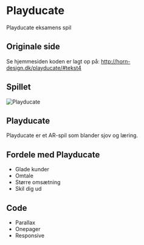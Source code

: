 # Playducate
Playducate eksamens spil

## Originale side
Se hjemmesiden koden er lagt op på: http://horn-design.dk/playducate/#tekst4

## Spillet
![Playducate](http://horn-design.dk/playducate/img/soapbobles.png?crop=1.00xw:1.00xh;0,0&resize=768:* "chocolate chip cookies")

## Playducate
Playducate er et AR-spil som blander sjov og læring.  


## Fordele med Playducate
- Glade kunder
- Omtale
- Større omsætning
- Skil dig ud


## Code
- Parallax
- Onepager
- Responsive
